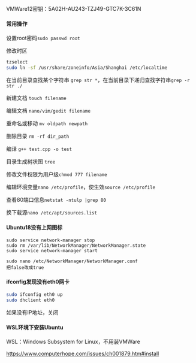 VMWare12密钥：5A02H-AU243-TZJ49-GTC7K-3C61N

#### 常用操作

设置root密码`sudo passwd root`

修改时区

```sh
tzselect
sudo ln -sf /usr/share/zoneinfo/Asia/Shanghai /etc/localtime
```

在当前目录查找某个字符串 `grep str *`，在当前目录下递归查找字符串`grep -r str ./`

新建文档 `touch filename`

编辑文档 `nano/vim/gedit filename`

重命名或移动 `mv oldpath newpath`

删除目录 `rm -rf dir_path` 

编译 `g++ test.cpp -o test`

目录生成树状图 `tree`

修改文件权限为用户级`chmod 777 filename`

编辑环境变量`nano /etc/profile`，使生效`source /etc/profile`

查看80端口信息`netstat -ntulp |grep 80`

换下载源`nano /etc/apt/sources.list`



#### Ubuntu18没有上网图标

```shell
sudo service network-manager stop
sudo rm /var/lib/NetworkManager/NetworkManager.state
sudo service network-manager start

sudo nano /etc/NetworkManager/NetworkManager.conf
把false改成true
```

#### ifconfig发现没有eth0网卡

```sh
sudo ifconfig eth0 up
sudo dhclient eth0
```

如果没有IP地址，关闭

#### WSL环境下安装Ubuntu

WSL：Windows Subsystem for Linux，不用装VMWare

https://www.computerhope.com/issues/ch001879.htm#install


